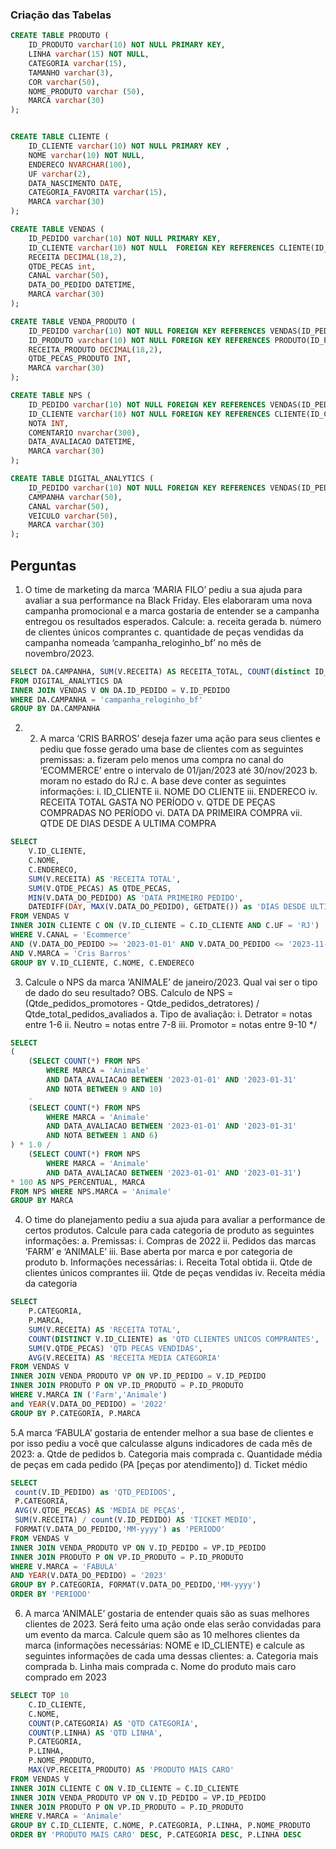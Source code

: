 ### Criação das Tabelas
```sql
CREATE TABLE PRODUTO (
    ID_PRODUTO varchar(10) NOT NULL PRIMARY KEY,
    LINHA varchar(15) NOT NULL,
    CATEGORIA varchar(15),
    TAMANHO varchar(3),
	COR varchar(50),
	NOME_PRODUTO varchar (50),
	MARCA varchar(30)
);


CREATE TABLE CLIENTE (
    ID_CLIENTE varchar(10) NOT NULL PRIMARY KEY ,
    NOME varchar(10) NOT NULL,
    ENDERECO NVARCHAR(100),
    UF varchar(2),
	DATA_NASCIMENTO DATE,
	CATEGORIA_FAVORITA varchar(15),
	MARCA varchar(30)
);

CREATE TABLE VENDAS (
    ID_PEDIDO varchar(10) NOT NULL PRIMARY KEY,
	ID_CLIENTE varchar(10) NOT NULL  FOREIGN KEY REFERENCES CLIENTE(ID_CLIENTE),
    RECEITA DECIMAL(18,2),
    QTDE_PECAS int,
	CANAL varchar(50),
	DATA_DO_PEDIDO DATETIME,
	MARCA varchar(30)
);

CREATE TABLE VENDA_PRODUTO (
    ID_PEDIDO varchar(10) NOT NULL FOREIGN KEY REFERENCES VENDAS(ID_PEDIDO),
    ID_PRODUTO varchar(10) NOT NULL FOREIGN KEY REFERENCES PRODUTO(ID_PRODUTO),
    RECEITA_PRODUTO DECIMAL(18,2),
    QTDE_PECAS_PRODUTO INT,
	MARCA varchar(30)
);

CREATE TABLE NPS (
    ID_PEDIDO varchar(10) NOT NULL FOREIGN KEY REFERENCES VENDAS(ID_PEDIDO),
	ID_CLIENTE varchar(10) NOT NULL FOREIGN KEY REFERENCES CLIENTE(ID_CLIENTE),
    NOTA INT,
    COMENTARIO nvarchar(300),
	DATA_AVALIACAO DATETIME,
	MARCA varchar(30)
);

CREATE TABLE DIGITAL_ANALYTICS (
    ID_PEDIDO varchar(10) NOT NULL FOREIGN KEY REFERENCES VENDAS(ID_PEDIDO),
    CAMPANHA varchar(50),
    CANAL varchar(50),
	VEICULO varchar(50),
	MARCA varchar(30)
);

```
## Perguntas
1. O time de marketing da marca ‘MARIA FILO’ pediu a sua ajuda para avaliar a sua performance na Black Friday. Eles elaboraram uma nova campanha promocional e a marca gostaria de entender se a campanha entregou os resultados esperados. Calcule:
    a. receita gerada
    b. número de clientes únicos comprantes
    c. quantidade de peças vendidas da campanha nomeada ‘campanha_reloginho_bf’ no mês de novembro/2023.
``` sql
SELECT DA.CAMPANHA, SUM(V.RECEITA) AS RECEITA_TOTAL, COUNT(distinct ID_CLIENTE) AS QTD_CLIENTES
FROM DIGITAL_ANALYTICS DA
INNER JOIN VENDAS V ON DA.ID_PEDIDO = V.ID_PEDIDO
WHERE DA.CAMPANHA = 'campanha_reloginho_bf'
GROUP BY DA.CAMPANHA
``` 
2. 2) A marca ‘CRIS BARROS’ deseja fazer uma ação para seus clientes e pediu que fosse gerado uma base de clientes com as seguintes premissas:
    a. fizeram pelo menos uma compra no canal do ‘ECOMMERCE’ entre o intervalo de 01/jan/2023 até 30/nov/2023
    b. moram no estado do RJ
    c. A base deve conter as seguintes informações: 
	i.   ID_CLIENTE
	ii.  NOME DO CLIENTE
	iii. ENDERECO
	iv.  RECEITA TOTAL GASTA NO PERÍODO
	v.   QTDE DE PEÇAS COMPRADAS NO PERÍODO
	vi.  DATA DA PRIMEIRA COMPRA
	vii. QTDE DE DIAS DESDE A ULTIMA COMPRA

```sql
SELECT 
	V.ID_CLIENTE, 
	C.NOME, 
	C.ENDERECO, 
	SUM(V.RECEITA) AS 'RECEITA TOTAL', 
	SUM(V.QTDE_PECAS) AS QTDE_PECAS,
	MIN(V.DATA_DO_PEDIDO) AS 'DATA PRIMEIRO PEDIDO',
	DATEDIFF(DAY, MAX(V.DATA_DO_PEDIDO), GETDATE()) as 'DIAS DESDE ULTIMA COMPRA'
FROM VENDAS V
INNER JOIN CLIENTE C ON (V.ID_CLIENTE = C.ID_CLIENTE AND C.UF = 'RJ')																
WHERE V.CANAL = 'Ecommerce'
AND (V.DATA_DO_PEDIDO >= '2023-01-01' AND V.DATA_DO_PEDIDO <= '2023-11-30')
AND V.MARCA = 'Cris Barros'
GROUP BY V.ID_CLIENTE, C.NOME, C.ENDERECO
```
3. Calcule o NPS da marca ‘ANIMALE’ de janeiro/2023. Qual vai ser o tipo de dado do seu resultado? OBS. Calculo de NPS = (Qtde_pedidos_promotores - Qtde_pedidos_detratores) / Qtde_total_pedidos_avaliados
    a. Tipo de avaliação:
    i. Detrator = notas entre 1-6
    ii. Neutro = notas entre 7-8
    iii. Promotor = notas entre 9-10 */ 

```sql
SELECT 
( 
    (SELECT COUNT(*) FROM NPS 
        WHERE MARCA = 'Animale' 
        AND DATA_AVALIACAO BETWEEN '2023-01-01' AND '2023-01-31' 
        AND NOTA BETWEEN 9 AND 10)
    -
    (SELECT COUNT(*) FROM NPS 
        WHERE MARCA = 'Animale' 
        AND DATA_AVALIACAO BETWEEN '2023-01-01' AND '2023-01-31' 
        AND NOTA BETWEEN 1 AND 6)
) * 1.0 /
	(SELECT COUNT(*) FROM NPS
		WHERE MARCA = 'Animale'
		AND DATA_AVALIACAO BETWEEN '2023-01-01' AND '2023-01-31') 
* 100 AS NPS_PERCENTUAL, MARCA
FROM NPS WHERE NPS.MARCA = 'Animale'
GROUP BY MARCA
```
4. O time do planejamento pediu a sua ajuda para avaliar a performance de certos produtos. Calcule para cada categoria de produto as seguintes informações:
	a.	Premissas:
		i.		Compras de 2022
		ii.		Pedidos das marcas ‘FARM’ e ‘ANIMALE’
		iii.	Base aberta por marca e por categoria de produto
	b.	Informações necessárias:
		i.		Receita Total obtida
		ii.		Qtde de clientes únicos comprantes
		iii.	Qtde de peças vendidas
		iv.		Receita média da categoria

```sql
SELECT 
	P.CATEGORIA, 
	P.MARCA, 
	SUM(V.RECEITA) AS 'RECEITA TOTAL', 
	COUNT(DISTINCT V.ID_CLIENTE) as 'QTD CLIENTES UNICOS COMPRANTES',
	SUM(V.QTDE_PECAS) 'QTD PECAS VENDIDAS',
	AVG(V.RECEITA) AS 'RECEITA MEDIA CATEGORIA'
FROM VENDAS V 
INNER JOIN VENDA_PRODUTO VP ON VP.ID_PEDIDO = V.ID_PEDIDO
INNER JOIN PRODUTO P ON VP.ID_PRODUTO = P.ID_PRODUTO
WHERE V.MARCA IN ('Farm','Animale')
and YEAR(V.DATA_DO_PEDIDO) = '2022'
GROUP BY P.CATEGORIA, P.MARCA
```

5.A marca ‘FABULA’ gostaria de entender melhor a sua base de clientes e por isso pediu a você que calculasse alguns indicadores de cada mês de 2023:
    a. Qtde de pedidos
    b. Categoria mais comprada
    c. Quantidade média de peças em cada pedido (PA [peças por atendimento])
    d. Ticket médio
    
   ```sql
SELECT 
    count(V.ID_PEDIDO) as 'QTD_PEDIDOS',
	P.CATEGORIA,
	AVG(V.QTDE_PECAS) AS 'MEDIA DE PEÇAS',
	SUM(V.RECEITA) / count(V.ID_PEDIDO) AS 'TICKET MEDIO',
	FORMAT(V.DATA_DO_PEDIDO,'MM-yyyy') as 'PERIODO'
FROM VENDAS V 
INNER JOIN VENDA_PRODUTO VP ON V.ID_PEDIDO = VP.ID_PEDIDO
INNER JOIN PRODUTO P ON VP.ID_PRODUTO = P.ID_PRODUTO
WHERE V.MARCA = 'FABULA' 
AND YEAR(V.DATA_DO_PEDIDO) = '2023'
GROUP BY P.CATEGORIA, FORMAT(V.DATA_DO_PEDIDO,'MM-yyyy')
ORDER BY 'PERIODO'
```
6. A marca ‘ANIMALE’ gostaria de entender quais são as suas melhores clientes de 2023. 
	Será feito uma ação onde elas serão convidadas para um evento da marca. 
	Calcule quem são as 10 melhores clientes da marca (informações necessárias: NOME e ID_CLIENTE) e calcule as seguintes informações de cada uma dessas clientes:
	a.	Categoria mais comprada
	b.	Linha mais comprada
	c.	Nome do produto mais caro comprado em 2023

```sql
SELECT TOP 10
	C.ID_CLIENTE,
	C.NOME,
	COUNT(P.CATEGORIA) AS 'QTD CATEGORIA',
	COUNT(P.LINHA) AS 'QTD LINHA',
	P.CATEGORIA,
	P.LINHA,
	P.NOME_PRODUTO,
	MAX(VP.RECEITA_PRODUTO) AS 'PRODUTO MAIS CARO'
FROM VENDAS V 
INNER JOIN CLIENTE C ON V.ID_CLIENTE = C.ID_CLIENTE
INNER JOIN VENDA_PRODUTO VP ON V.ID_PEDIDO = VP.ID_PEDIDO
INNER JOIN PRODUTO P ON VP.ID_PRODUTO = P.ID_PRODUTO
WHERE V.MARCA = 'Animale'
GROUP BY C.ID_CLIENTE, C.NOME, P.CATEGORIA, P.LINHA, P.NOME_PRODUTO
ORDER BY 'PRODUTO MAIS CARO' DESC, P.CATEGORIA DESC, P.LINHA DESC
```